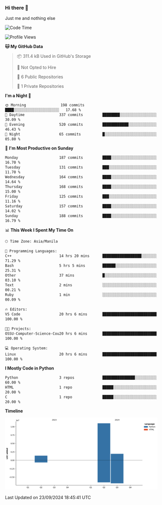 ### Hi there 👋

Just me and nothing else


<!--START_SECTION:waka-->
![Code Time](http://img.shields.io/badge/Code%20Time-695%20hrs%2020%20mins-blue)

![Profile Views](http://img.shields.io/badge/Profile%20Views-1-blue)

**🐱 My GitHub Data** 

> 📦 311.4 kB Used in GitHub's Storage 
 > 
> 🚫 Not Opted to Hire
 > 
> 📜 6 Public Repositories 
 > 
> 🔑 1 Private Repositories 
 > 
**I'm a Night 🦉** 

```text
🌞 Morning                198 commits         ████░░░░░░░░░░░░░░░░░░░░░   17.68 % 
🌆 Daytime                337 commits         ████████░░░░░░░░░░░░░░░░░   30.09 % 
🌃 Evening                520 commits         ████████████░░░░░░░░░░░░░   46.43 % 
🌙 Night                  65 commits          █░░░░░░░░░░░░░░░░░░░░░░░░   05.80 % 
```
📅 **I'm Most Productive on Sunday** 

```text
Monday                   187 commits         ████░░░░░░░░░░░░░░░░░░░░░   16.70 % 
Tuesday                  131 commits         ███░░░░░░░░░░░░░░░░░░░░░░   11.70 % 
Wednesday                164 commits         ████░░░░░░░░░░░░░░░░░░░░░   14.64 % 
Thursday                 168 commits         ████░░░░░░░░░░░░░░░░░░░░░   15.00 % 
Friday                   125 commits         ███░░░░░░░░░░░░░░░░░░░░░░   11.16 % 
Saturday                 157 commits         ████░░░░░░░░░░░░░░░░░░░░░   14.02 % 
Sunday                   188 commits         ████░░░░░░░░░░░░░░░░░░░░░   16.79 % 
```


📊 **This Week I Spent My Time On** 

```text
🕑︎ Time Zone: Asia/Manila

💬 Programming Languages: 
C++                      14 hrs 20 mins      ██████████████████░░░░░░░   71.29 % 
Bash                     5 hrs 5 mins        ██████░░░░░░░░░░░░░░░░░░░   25.31 % 
Other                    37 mins             █░░░░░░░░░░░░░░░░░░░░░░░░   03.10 % 
Text                     2 mins              ░░░░░░░░░░░░░░░░░░░░░░░░░   00.21 % 
Ruby                     1 min               ░░░░░░░░░░░░░░░░░░░░░░░░░   00.09 % 

🔥 Editors: 
VS Code                  20 hrs 6 mins       █████████████████████████   100.00 % 

🐱‍💻 Projects: 
OSSU-Computer-Science-Cou20 hrs 6 mins       █████████████████████████   100.00 % 

💻 Operating System: 
Linux                    20 hrs 6 mins       █████████████████████████   100.00 % 
```

**I Mostly Code in Python** 

```text
Python                   3 repos             ███████████████░░░░░░░░░░   60.00 % 
HTML                     1 repo              █████░░░░░░░░░░░░░░░░░░░░   20.00 % 
C                        1 repo              █████░░░░░░░░░░░░░░░░░░░░   20.00 % 
```



**Timeline**

![Lines of Code chart](https://raw.githubusercontent.com/brutist/brutist/main/assets/bar_graph.png)


 Last Updated on 23/09/2024 18:45:41 UTC
<!--END_SECTION:waka-->
